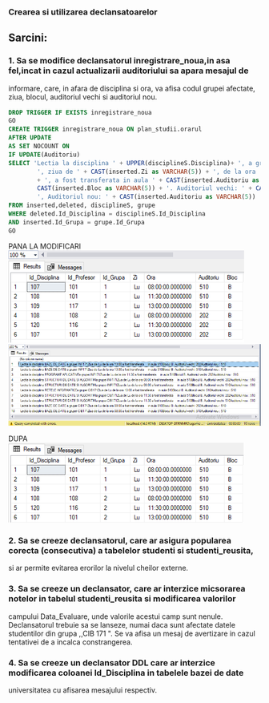 ### Crearea si utilizarea declansatoarelor

## Sarcini:
### 1. Sa se modifice declansatorul inregistrare_noua,in asa fel,incat in cazul actualizarii auditoriului sa apara mesajul de 
informare, care, in afara de disciplina si ora, va afisa codul grupei afectate, ziua, blocul, auditoriul vechi si auditoriul nou.

```SQL
DROP TRIGGER IF EXISTS inregistrare_noua 
GO
CREATE TRIGGER inregistrare_noua ON plan_studii.orarul
AFTER UPDATE
AS SET NOCOUNT ON
IF UPDATE(Auditoriu)
SELECT 'Lectia la disciplina ' + UPPER(disciplineS.Disciplina)+ ', a grupei ' + grupe.Cod_Grupa +
		', ziua de ' + CAST(inserted.Zi as VARCHAR(5)) + ', de la ora ' + CAST(inserted.Ora as VARCHAR(5))
		+ ', a fost transferata in aula ' + CAST(inserted.Auditoriu as VARCHAR(5)) + ', Blocul '+
		CAST(inserted.Bloc as VARCHAR(5)) + '. Auditoriul vechi: ' + CAST(deleted.Auditoriu as VARCHAR(5))+
		', Auditoriul nou: ' + CAST(inserted.Auditoriu as VARCHAR(5))
FROM inserted,deleted, disciplineS, grupe
WHERE deleted.Id_Disciplina = disciplineS.Id_Disciplina
AND inserted.Id_Grupa = grupe.Id_Grupa
GO
```
PANA LA MODIFICARI
![alt text](https://github.com/AlinaGomeniuc/Data-Base/blob/master/Lab10/images/VirtualBox_Alina_04_12_2018_18_08_37.png)
![alt text](https://github.com/AlinaGomeniuc/Data-Base/blob/master/Lab10/images/VirtualBox_Alina_04_12_2018_18_09_31.png)

DUPA
![alt text](https://github.com/AlinaGomeniuc/Data-Base/blob/master/Lab10/images/VirtualBox_Alina_04_12_2018_18_10_02.png)

### 2. Sa se creeze declansatorul, care ar asigura popularea corecta (consecutiva) a tabelelor studenti si studenti_reusita,
si ar permite evitarea erorilor la nivelul cheilor externe.

### 3. Sa se creeze un declansator, care ar interzice micsorarea notelor in tabelul studenti_reusita si modificarea valorilor
campului Data_Evaluare, unde valorile acestui camp sunt nenule. Declansatorul trebuie sa se lanseze, numai daca sunt afectate 
datele studentilor din grupa ,,CIB 171 ". Se va afisa un mesaj de avertizare in cazul tentativei de a incalca constrangerea.

### 4. Sa se creeze un declansator DDL care ar interzice modificarea coloanei ld_Disciplina in tabelele bazei de date 
universitatea cu afisarea mesajului respectiv.
